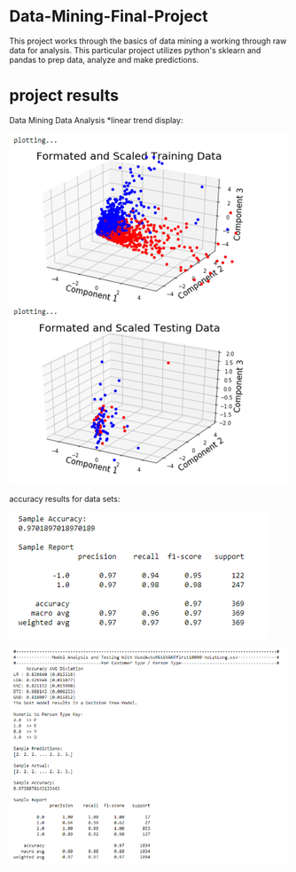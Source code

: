 # Data-Mining-Final-Project

This project works through the basics of data mining a working through raw data for analysis. This particular project utilizes python's sklearn and pandas 
to prep data, analyze and make predictions. 

# project results

Data Mining Data Analysis *linear trend display:

![Clean Data](https://github.com/lilipach/Data-Mining-Final-Project/blob/master/project_screenshot_data_mining.png)

accuracy results for data sets:

![Data Set 1](https://github.com/lilipach/Data-Mining-Final-Project/blob/master/project_screenshot_data_mining_2.png)

![Data Set 2](https://github.com/lilipach/Data-Mining-Final-Project/blob/master/project_screenshot_data_mining_3.png)

